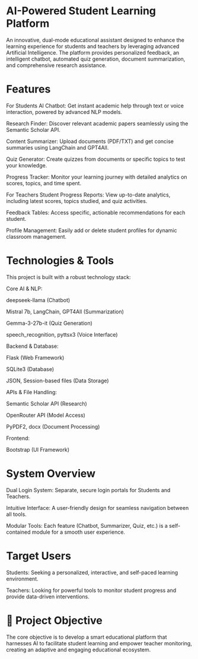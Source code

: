 # AI-Powered Student Learning Platform
An innovative, dual-mode educational assistant designed to enhance the learning experience for students and teachers by leveraging advanced Artificial Intelligence. The platform provides personalized feedback, an intelligent chatbot, automated quiz generation, document summarization, and comprehensive research assistance.

#  Features
For Students
AI Chatbot: Get instant academic help through text or voice interaction, powered by advanced NLP models.

Research Finder: Discover relevant academic papers seamlessly using the Semantic Scholar API.

Content Summarizer: Upload documents (PDF/TXT) and get concise summaries using LangChain and GPT4All.

Quiz Generator: Create quizzes from documents or specific topics to test your knowledge.

Progress Tracker: Monitor your learning journey with detailed analytics on scores, topics, and time spent.

For Teachers
Student Progress Reports: View up-to-date analytics, including latest scores, topics studied, and quiz activities.

Feedback Tables: Access specific, actionable recommendations for each student.

Profile Management: Easily add or delete student profiles for dynamic classroom management.

#  Technologies & Tools
This project is built with a robust technology stack:

Core AI & NLP:

deepseek-llama (Chatbot)

Mistral 7b, LangChain, GPT4All (Summarization)

Gemma-3-27b-it (Quiz Generation)

speech_recognition, pyttsx3 (Voice Interface)

Backend & Database:

Flask (Web Framework)

SQLite3 (Database)

JSON, Session-based files (Data Storage)

APIs & File Handling:

Semantic Scholar API (Research)

OpenRouter API (Model Access)

PyPDF2, docx (Document Processing)

Frontend:

Bootstrap (UI Framework)

#  System Overview
Dual Login System: Separate, secure login portals for Students and Teachers.

Intuitive Interface: A user-friendly design for seamless navigation between all tools.

Modular Tools: Each feature (Chatbot, Summarizer, Quiz, etc.) is a self-contained module for a smooth user experience.

#  Target Users
Students: Seeking a personalized, interactive, and self-paced learning environment.

Teachers: Looking for powerful tools to monitor student progress and provide data-driven interventions.

# 🎯 Project Objective
The core objective is to develop a smart educational platform that harnesses AI to facilitate student learning and empower teacher monitoring, creating an adaptive and engaging educational ecosystem.
